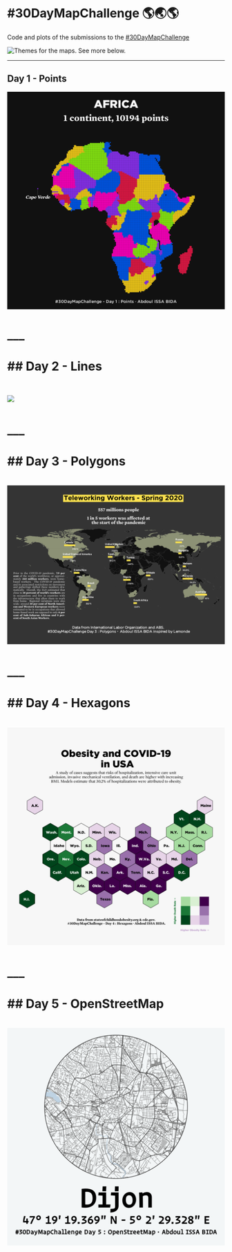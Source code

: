 # #30DayMapChallenge 🌎🌏🌎

Code and plots of the submissions to the [#30DayMapChallenge](https://github.com/tjukanovt/30DayMapChallenge) 

![Themes for the maps. See more below.](https://raw.githubusercontent.com/tjukanovt/30DayMapChallenge/master/images/30dmpc_2021.png)

___
## Day 1 - Points

<a href="Day1"><img src="Day1/day1.png"/></a>

# ___
# ## Day 2 - Lines
# 
# <a href="Day2"><img src="Day2/day2.png"/></a>
# 
# ___
# ## Day 3 - Polygons
# 
# <a href="Day3"><img src="Day3/day3_polished.png"/></a>
# 
# ___
# ## Day 4 - Hexagons
# 
# <a href="Day4"><img src="Day4/day4.png"/></a>
# 
# ___
# ## Day 5 - OpenStreetMap
# 
# <a href="Day5"><img src="Day5/day5.png"/></a>